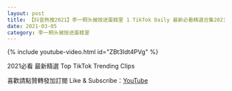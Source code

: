 ```yaml
---
layout: post
title: 【抖音熱搜2021】李一桐头被按进蛋糕里 1 TikTok Daily 最新必看精選合集2021 03 05
date: 2021-03-05
category: 李一桐头被按进蛋糕里
---
```


{% include youtube-video.html id="ZBt3ldt4PVg" %}

2021必看 最新精選 Top TikTok Trending Clips

喜歡請點贊轉發加訂閱 Like & Subscribe：[YouTube](https://www.youtube.com/channel/UCAoR7VcanIPd04uEq_GIylA/videos)


